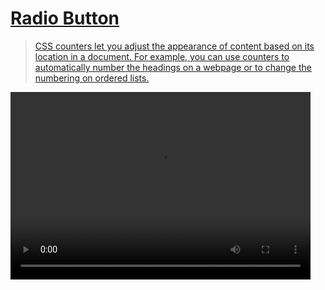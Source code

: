 # [Radio Button](https://developer.mozilla.org/en-US/docs/Web/HTML/Reference/Elements/input/radio)

> [CSS counters let you adjust the appearance of content based on its location in a document. For example, you can use counters to automatically number the headings on a webpage or to change the numbering on ordered lists.](https://developer.mozilla.org/en-US/docs/Web/HTML/Reference/Elements/input/radio)

<video width="480" height="300" controls>
  <source src="screenshot.mp4" type="video/mp4">
</video>
